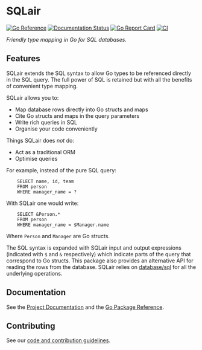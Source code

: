 # SQLair
[![Go Reference](https://pkg.go.dev/badge/github.com/canonical/sqlair)](https://pkg.go.dev/github.com/canonical/sqlair) [![Documentation Status](https://readthedocs.com/projects/canonical-sqlair/badge/?version=latest)](https://canonical-sqlair.readthedocs-hosted.com/en/latest/?badge=latest) [![Go Report Card](https://goreportcard.com/badge/github.com/canonical/sqlair)](https://goreportcard.com/report/github.com/canonical/sqlair) [![CI](https://github.com/canonical/sqlair/actions/workflows/go-test.yml/badge.svg)](https://github.com/canonical/sqlair/actions/workflows/go-test.yml)

_Friendly type mapping in Go for SQL databases._

## Features

SQLair extends the SQL syntax to allow Go types to be referenced directly in the SQL query.
The full power of SQL is retained but with all the benefits of convenient type mapping.

SQLair allows you to:

 - Map database rows directly into Go structs and maps
 - Cite Go structs and maps in the query parameters
 - Write rich queries in SQL
 - Organise your code conveniently

Things SQLair does *not* do:
 - Act as a traditional ORM 
 - Optimise queries

For example, instead of the pure SQL query:
```
	SELECT name, id, team
	FROM person
	WHERE manager_name = ?
```
With SQLair one would write:
```
	SELECT &Person.*
	FROM person
	WHERE manager_name = $Manager.name
```
Where `Person` and `Manager` are Go structs. 

The SQL syntax is expanded with SQLair input and output expressions (indicated with `$` and `&` respectively) which indicate parts of the query that correspond to Go structs.
This package also provides an alternative API for reading the rows from the database.
SQLair relies on [database/sql](https://pkg.go.dev/database/sql) for all the underlying operations.

## Documentation

See the
[Project Documentation](https://canonical-sqlair.readthedocs-hosted.com/en/latest/) and
the [Go Package Reference](https://pkg.go.dev/github.com/canonical/sqlair).

## Contributing

See our [code and contribution guidelines](CONTRIBUTING.md).

